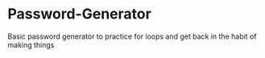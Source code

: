 # Password-Generator
Basic password generator to practice for loops and get back in the habit of making things 
